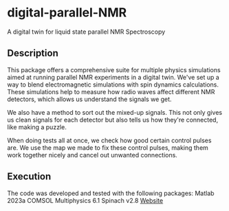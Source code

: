 # digital-parallel-NMR
A digital twin for liquid state parallel NMR Spectroscopy


## Description
This package offers a comprehensive suite for multiple physics simulations aimed at running parallel NMR experiments in a digital twin. We've set up a way to blend electromagnetic simulations with spin dynamics calculations. These simulations help to measure how radio waves affect different NMR detectors, which allows us understand the signals we get.

We also have a method to sort out the mixed-up signals. This not only gives us clean signals for each detector but also tells us how they're connected, like making a puzzle.

When doing tests all at once, we check how good certain control pulses are. We use the map we made to fix these control pulses, making them work together nicely and cancel out unwanted connections.

## Execution 
The code was developed and tested with the following packages:
Matlab 2023a
COMSOL Multiphysics 6.1
Spinach v2.8 [Website](https://spindynamics.org/group/?page_id=12)
